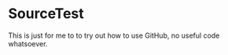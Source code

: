 SourceTest
==========

This is just for me to to try out how to use GitHub, no useful code whatsoever.
